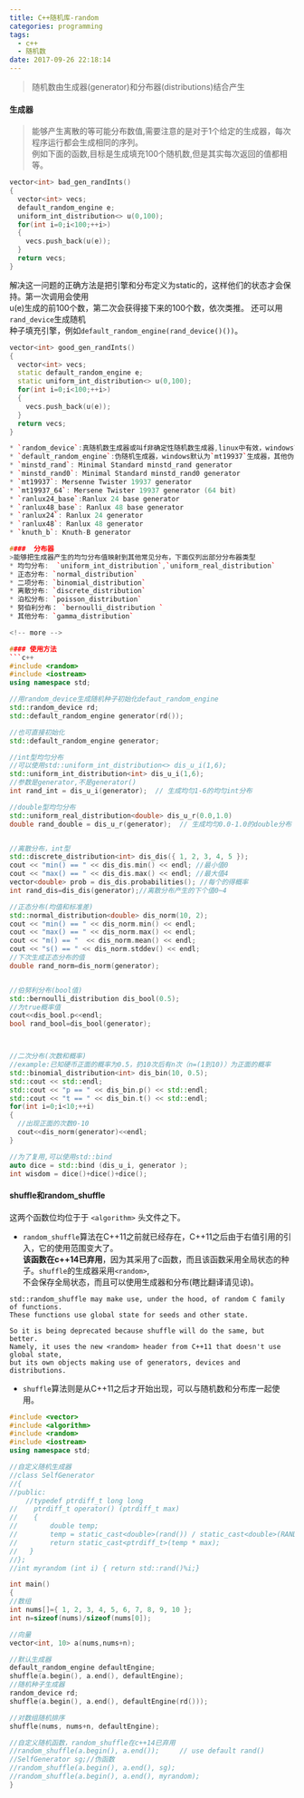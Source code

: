 ```yaml
---
title: C++随机库-random
categories: programming
tags:
  - c++
  - 随机数
date: 2017-09-26 22:18:14
---
```


>随机数由生成器(generator)和分布器(distributions)结合产生

#### 生成器
>能够产生离散的等可能分布数值,需要注意的是对于1个给定的生成器，每次程序运行都会生成相同的序列。    
例如下面的函数,目标是生成填充100个随机数,但是其实每次返回的值都相等。
```c++
vector<int> bad_gen_randInts()
{
  vector<int> vecs;
  default_random_engine e;
  uniform_int_distribution<> u(0,100);
  for(int i=0;i<100;++i>)
  {
    vecs.push_back(u(e));
  }
  return vecs;
}
```
解决这一问题的正确方法是把引擎和分布定义为static的，这样他们的状态才会保持。第一次调用会使用   
u(e)生成的前100个数，第二次会获得接下来的100个数，依次类推。 还可以用`rand_device`生成随机   
种子填充引擎，例如`default_random_engine(rand_device()())`。
```c++  
vector<int> good_gen_randInts()
{
  vector<int> vecs;
  static default_random_engine e;
  static uniform_int_distribution<> u(0,100);
  for(int i=0;i<100;++i>)
  {
    vecs.push_back(u(e));
  }
  return vecs;
}

* `random_device`:真随机数生成器或叫f非确定性随机数生成器,linux中有效，windows下其实也是伪随机    
* `default_random_engine`:伪随机生成器，windows默认为`mt19937`生成器，其他伪随机生成器见下    
* `minstd_rand`: Minimal Standard minstd_rand generator 
* `minstd_rand0`: Minimal Standard minstd_rand0 generator 
* `mt19937`: Mersenne Twister 19937 generator 
* `mt19937_64`: Mersene Twister 19937 generator (64 bit)
* `ranlux24_base`:Ranlux 24 base generator 
* `ranlux48_base`: Ranlux 48 base generator 
* `ranlux24`: Ranlux 24 generator 
* `ranlux48`: Ranlux 48 generator 
* `knuth_b`: Knuth-B generator 

####  分布器
>能够把生成器产生的均匀分布值映射到其他常见分布，下面仅列出部分分布器类型
* 均匀分布:  `uniform_int_distribution`,`uniform_real_distribution`
* 正态分布: `normal_distribution`
* 二项分布: `binomial_distribution`
* 离散分布: `discrete_distribution`
* 泊松分布: `poisson_distribution`
* 努伯利分布： `bernoulli_distribution `
* 其他分布: `gamma_distribution`

<!-- more -->

#### 使用方法
```c++
#include <random>
#include <iostream>
using namespace std;

//用random_device生成随机种子初始化defaut_random_engine
std::random_device rd;
std::default_random_engine generator(rd());

//也可直接初始化
std::default_random_engine generator;

//int型均匀分布
//可以使用std::uniform_int_distribution<> dis_u_i(1,6);
std::uniform_int_distribution<int> dis_u_i(1,6);
//参数是generator,不是generator()
int rand_int = dis_u_i(generator);  // 生成均匀1-6的均匀int分布

//double型均匀分布
std::uniform_real_distribution<double> dis_u_r(0.0,1.0)
double rand_double = dis_u_r(generator);  // 生成均匀0.0-1.0的double分布


//离散分布，int型
std::discrete_distribution<int> dis_dis({ 1, 2, 3, 4, 5 });  
cout << "min() == " << dis_dis.min() << endl; //最小值0
cout << "max() == " << dis_dis.max() << endl; //最大值4
vector<double> prob = dis_dis.probabilities(); //每个的得概率
int rand_dis=dis_dis(generator);//离散分布产生的下个值0~4

//正态分布(均值和标准差)
std::normal_distribution<double> dis_norm(10, 2);  
cout << "min() == " << dis_norm.min() << endl;  
cout << "max() == " << dis_norm.max() << endl;  
cout << "m() == "  << dis_norm.mean() << endl;  
cout << "s() == " << dis_norm.stddev() << endl; 
//下次生成正态分布的值
double rand_norm=dis_norm(generator);


//伯努利分布(bool值)
std::bernoulli_distribution dis_bool(0.5);
//为true概率值
cout<<dis_bool.p<<endl;
bool rand_bool=dis_bool(generator);



//二次分布(次数和概率)
//example:已知硬币正面的概率为0.5，扔10次后有n次（n=(1到10)）为正面的概率
std::binomial_distribution<int> dis_bin(10, 0.5);  
std::cout << std::endl;  
std::cout << "p == " << dis_bin.p() << std::endl;  
std::cout << "t == " << dis_bin.t() << std::endl;
for(int i=0;i<10;++i)
{
  //出现正面的次数0-10
  cout<<dis_norm(generator)<<endl;
}

//为了复用,可以使用std::bind
auto dice = std::bind (dis_u_i, generator );
int wisdom = dice()+dice()+dice();
```


#### shuffle和random_shuffle
这两个函数位均位于于 `<algorithm>` 头文件之下。   
* `random_shuffle`算法在C++11之前就已经存在，C++11之后由于右值引用的引入，它的使用范围变大了。   
**该函数在c++14已弃用**，因为其采用了c函数，而且该函数采用全局状态的种子。`shuffle`的生成器采用`<random>`,    
不会保存全局状态，而且可以使用生成器和分布(瞎比翻译请见谅)。

```
std::random_shuffle may make use, under the hood, of random C family of functions.     
These functions use global state for seeds and other state.

So it is being deprecated because shuffle will do the same, but better.    
Namely, it uses the new <random> header from C++11 that doesn't use global state,
but its own objects making use of generators, devices and distributions. 
```   

* `shuffle`算法则是从C++11之后才开始出现，可以与随机数和分布库一起使用。
```c++
#include <vector>
#include <algorithm>
#include <random>
#include <iostream>
using namespace std;

//自定义随机生成器
//class SelfGenerator
//{
//public:
    //typedef ptrdiff_t long long
//    ptrdiff_t operator() (ptrdiff_t max)
//    {
//        double temp;
//        temp = static_cast<double>(rand()) / static_cast<double>(RAND_MAX);
//        return static_cast<ptrdiff_t>(temp * max);
//   }
//};
//int myrandom (int i) { return std::rand()%i;}

int main()
{
//数组
int nums[]={ 1, 2, 3, 4, 5, 6, 7, 8, 9, 10 };
int n=sizeof(nums)/sizeof(nums[0]);

//向量
vector<int, 10> a(nums,nums+n);

//默认生成器
default_random_engine defaultEngine;    
shuffle(a.begin(), a.end(), defaultEngine);
//随机种子生成器
random_device rd;
shuffle(a.begin(), a.end(), defaultEngine(rd()));

//对数组随机排序
shuffle(nums, nums+n, defaultEngine);

//自定义随机函数，random_shuffle在c++14已弃用
//random_shuffle(a.begin(), a.end());     // use default rand()
//SelfGenerator sg;//伪函数
//random_shuffle(a.begin(), a.end(), sg);
//random_shuffle(a.begin(), a.end(), myrandom);
}

```